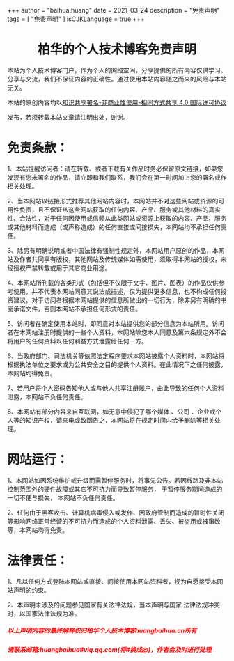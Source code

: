 +++
author = "baihua.huang"
date = 2021-03-24
description = "免责声明"
tags = [
"免责声明"
]
isCJKLanguage = true
+++



<h1 style="text-align: center">柏华的个人技术博客免责声明</h1>

本站为个人技术博客门户，作为个人的网络空间，分享提供的所有内容仅供学习、分享与交流，我们不保证内容的正确性。通过使用本站内容随之而来的风险与本站无关。

本站的原创内容均以<a href="http://creativecommons.org/licenses/by-nc-sa/4.0/" rel="nofollow" target="_blank">知识共享署名-非商业性使用-相同方式共享 4.0 国际许可协议</a>

发布，若须转载本站文章请注明出处，谢谢。

<h1>免责条款：</h1>

1、本站提醒访问者：请在转载、或者下载有关作品时务必保留原文链接，如果您发现有您未署名的作品，请立即和我们联系，我们会在第一时间加上您的署名或作相关处理。

2、当本网站以链接形式推荐其他网站内容时，本网站并不对这些网站或资源的可用性负责，且不保证从这些网站获取的任何内容、产品、服务或其他材料的真实性、合法性，对于任何因使用或信赖从此类网站或资源上获取的内容、产品、服务或其他材料而造成（或声称造成）的任何直接或间接损失，本网站均不承担任何责任。

3、除另有明确说明或者中国法律有强制性规定外，本网站用户原创的作品，本网站及作者共同享有版权，其他网站及传统媒体如需使用，须取得本网站的授权，未经授权严禁转载或用于其它商业用途。

4、本网站所刊载的各类形式（包括但不仅限于文字、图片、图表）的作品仅供参考使用，并不代表本网站同意其说法或描述，仅为提供更多信息，也不构成任何投资建议。对于访问者根据本网站提供的信息所做出的一切行为，除非另有明确的书面承诺文件，否则本网站不承担任何形式的责任。

5、访问者在确定使用本站时，即同意对本站提供您的部分信息为本站所用。访问者在本网站注册时提供的一些个人资料，本网站除您本人同意及第六条规定外不会将用户的任何资料以任何利益方式泄露给任何一方。

6、当政府部门、司法机关等依照法定程序要求本网站披露个人资料时，本网站将根据执法单位之要求或为公共安全之目的提供个人资料。在此情况下之任何披露，本网站均得免责。

7、若用户将个人密码告知他人或与他人共享注册账户，由此导致的任何个人资料泄露，本网站不负任何责任。

8、本网站有部分内容来自互联网，如无意中侵犯了哪个媒体 、公司 、企业或个人等的知识产权，请来电或致函告之，本网站将在规定时间内给予删除等相关处理。

<h1>网站运行：</h1>

1、本网站如因系统维护或升级而需暂停服务时，将事先公告。若因线路及非本站控制范围外的硬件故障或其它不可抗力而导致暂停服务， 于暂停服务期间造成的一切不便与损失， 本网站不负任何责任。

2、任何由于黑客攻击、计算机病毒侵入或发作、因政府管制而造成的暂时性关闭等影响网络正常经营的不可抗力而造成的个人资料泄露、丢失、被盗用或被窜改等，本网站均得免责。


<h1>法律责任：</h1>

1、凡以任何方式登陆本网站或直接、间接使用本网站资料者，视为自愿接受本网站声明的约束。

2、本声明未涉及的问题参见国家有关法律法规，当本声明与国家 法律法规冲突时，以国家法律法规为准。

<h5 style="color:red;">以上声明内容的最终解释权归柏华个人技术博客huangbaihua.cn所有</h5>

<h5 style="color:red;">请联系邮箱:huangbaihua#viq.qq.com(将#换成@)，作者会及时进行处理</h5>